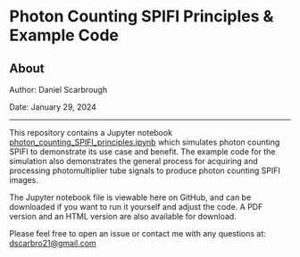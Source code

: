 # Photon Counting SPIFI Principles & Example Code
## About
Author: Daniel Scarbrough

Date: January 29, 2024

---

This repository contains a Jupyter notebook [photon_counting_SPIFI_principles.ipynb](photon_counting_SPIFI_principles.ipynb) which simulates photon counting SPIFI to demonstrate its use case and benefit.
The example code for the simulation also demonstrates the general process for acquiring and processing photomultiplier tube signals to produce photon counting SPIFI images.

The Jupyter notebook file is viewable here on GitHub, and can be downloaded if you want to run it yourself and adjust the code. A PDF version and an HTML version are also available for download.

Please feel free to open an issue or contact me with any questions at: dscarbro21@gmail.com
